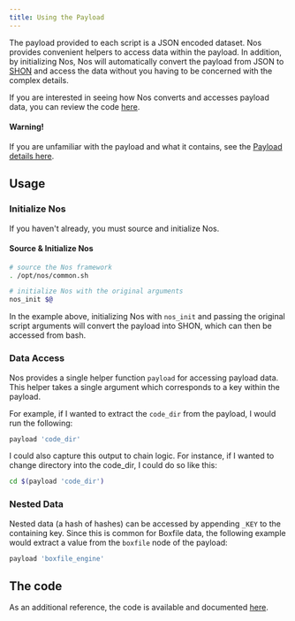 ```yaml
---
title: Using the Payload
---
```


The payload provided to each script is a JSON encoded dataset. Nos provides convenient helpers to access data within the payload. In addition, by initializing Nos, Nos will automatically convert the payload from JSON to [SHON](https://github.com/pagodabox/shon) and access the data without you having to be concerned with the complex details.

If you are interested in seeing how Nos converts and accesses payload data, you can review the code [here](https://github.com/pagodabox/nanobox-nos/blob/master/lib/payload.sh#L4-L10).

#### Warning!

If you are unfamiliar with the payload and what it contains, see the [Payload details here](/engines/scripts#payload).

## Usage

### Initialize Nos

If you haven't already, you must source and initialize Nos.

#### Source & Initialize Nos
```bash
# source the Nos framework
. /opt/nos/common.sh

# initialize Nos with the original arguments
nos_init $@
```

In the example above, initializing Nos with `nos_init` and passing the original script arguments will convert the payload into SHON, which can then be accessed from bash.

### Data Access

Nos provides a single helper function `payload` for accessing payload data. This helper takes a single argument which corresponds to a key within the payload.

For example, if I wanted to extract the `code_dir` from the payload, I would run the following:

```bash
payload 'code_dir'
```

I could also capture this output to chain logic. For instance, if I wanted to change directory into the code_dir, I could do so like this:

```bash
cd $(payload 'code_dir')
```

### Nested Data

Nested data (a hash of hashes) can be accessed by appending `_KEY` to the containing key. Since this is common for Boxfile data, the following example would extract a value from the `boxfile` node of the payload:

```bash
payload 'boxfile_engine'
```

## The code

As an additional reference, the code is available and documented [here](https://github.com/pagodabox/nanobox-nos/blob/master/lib/payload.sh#L12-L20).
